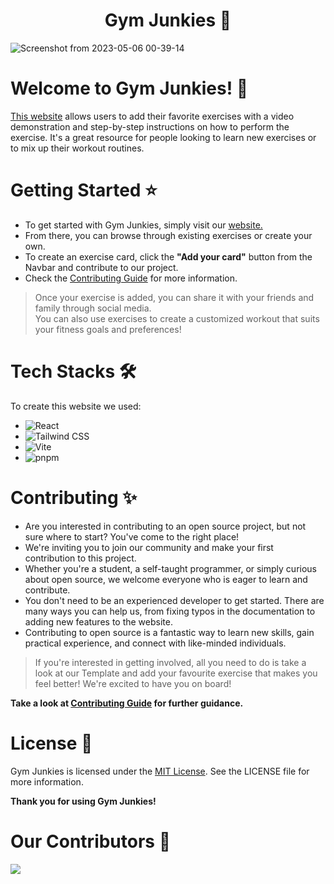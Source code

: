  <h1 align="center">
 Gym Junkies 💫
 </h1>
 
![Screenshot from 2023-05-06 00-39-14](https://user-images.githubusercontent.com/88102392/236548850-e742e57e-1e80-4664-b8e2-3f692dae286d.png)

# Welcome to Gym Junkies! 🙌
[This website](https://gymjunkies.netlify.app/) allows users to add their favorite exercises with a video demonstration and step-by-step instructions on how to perform the exercise. It's a great resource for people looking to learn new exercises or to mix up their workout routines.

# Getting Started ⭐

+ To get started with Gym Junkies, simply visit our [website.](https://gymjunkies.netlify.app/) 
+ From there, you can browse through existing exercises or create your own.
+ To create an exercise card, click the **"Add your card"** button from the Navbar and contribute to our project. 
+ Check the [Contributing Guide](/Contributing.md) for more information.

> Once your exercise is added, you can share it with your friends and family through social media.  <br>
> You can also use exercises to create a customized workout that suits your fitness goals and preferences!

# Tech Stacks 🛠️

To create this website we used:

- ![React](https://img.shields.io/badge/React-20232A?style=for-the-badge&logo=react&logoColor=61DAFB)
- ![Tailwind CSS](https://img.shields.io/badge/Tailwind_CSS-38B2AC?style=for-the-badge&logo=tailwind-css&logoColor=white)
- ![Vite](https://img.shields.io/badge/Vite-B73BFE?style=for-the-badge&logo=vite&logoColor=FFD62E)
- ![pnpm](https://img.shields.io/badge/npm-CB3837?style=for-the-badge&logo=npm&logoColor=white)

# Contributing ✨

+ Are you interested in contributing to an open source project, but not sure where to start? You've come to the right place!
+ We're inviting you to join our community and make your first contribution to this project. 
+ Whether you're a student, a self-taught programmer, or simply curious about open source, we welcome everyone who is eager to learn and contribute.
+ You don't need to be an experienced developer to get started. There are many ways you can help us, from fixing typos in the documentation to adding new features to the website.
+ Contributing to open source is a fantastic way to learn new skills, gain practical experience, and connect with like-minded individuals.

> If you're interested in getting involved, all you need to do is take a look at our Template and add your favourite exercise that makes you feel better! We're excited to have you on board!

**Take a look at [Contributing Guide](/Contributing.md) for further guidance.**

# License 📝

Gym Junkies is licensed under the [MIT License](/LICENSE). See the LICENSE file for more information.

**Thank you for using Gym Junkies!**

# Our Contributors 🤝

<a href="https://github.com/gabrysia694/Gym-Junkies/graphs/contributors">
  <img src="https://contrib.rocks/image?repo=gabrysia694/Gym-Junkies" />
</a>
